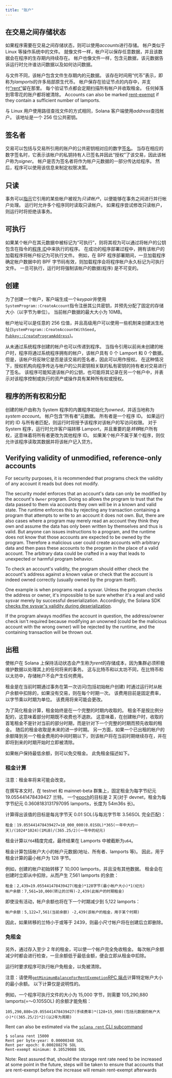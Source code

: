```yaml
---
title: "账户"
---
```


## 在交易之间存储状态

如果程序需要在交易之间存储状态，则可以使用*accounts*进行存储。 帐户类似于 Linux 等操作系统中的文件。 就像文件一样，帐户可以保存任意数据，并且该数据会在程序的生存期内持续存在。 帐户也像文件一样，包含元数据，该元数据告诉运行时允许谁访问数据以及如何访问数据。

与文件不同，该帐户包含文件生存期内的元数据。 该存在时间用“代币”表示，即称为*lamports*的许多局部原生代币。 帐户保存在验证节点的内存中，并支付[“rent”](#rent)留在那里。 每个验证节点都会定期扫描所有帐户并收取租金。 任何掉落到零零花的账户都将被清除。 Accounts can also be marked [rent-exempt](#rent-exemption) if they contain a sufficient number of lamports.

与 Linux 用户使用路径查找文件的方式相同，Solana 客户端使用*address*查找帐户。 该地址是一个 256 位公共密钥。

## 签名者

交易可以包括与交易所引用的账户的公共密钥相对应的数字[签名](terminology.md#signature)。 当存在相应的数字签名时，它表示该帐户的私钥持有人已签名并因此“授权”了该交易，因此该帐户称为*signer*。 帐户是否为签名者将作为帐户元数据的一部分传达给程序。 然后，程序可以使用该信息来制定权限决策。

## 只读

事务可以[指示](transactions.md#message-header-format)它引用的某些帐户被视为*只读帐户*，以便能够在事务之间进行并行帐户处理。 运行时允许多个程序同时读取只读帐户。 如果程序尝试修改只读帐户，则运行时将拒绝该事务。

## 可执行

如果某个帐户在其元数据中被标记为“可执行”，则将其视为可以通过将帐户的公钥包含在指令的[程序 ID](transactions.md#program-id)中来执行的程序。 在成功的程序部署过程中，拥有该帐户的加载程序将帐户标记为可执行文件。 例如，在 BPF 程序部署期间，一旦加载程序确定帐户数据中的 BPF 字节码有效，则加载程序会将程序帐户永久标记为可执行文件。 一旦可执行，运行时将强制该帐户的数据(程序) 是不可变的。

## 创建

为了创建一个帐户，客户端生成一个*keypair*并使用`SystemProgram::CreateAccount`指令注册其公共密钥，并预先分配了固定的存储大小（以字节为单位）。 当前帐户数据的最大大小为 10MB。

帐户地址可以是任意的 256 位值，并且高级用户可以使用一些机制来创建派生地址(`SystemProgram::CreateAccountWithSeed`，[`Pubkey::CreateProgramAddress`](calling-between-programs.md#program-derived-addresses))。

从未通过系统程序创建的帐户也可以传递到程序。 当指令引用以前尚未创建的帐户时，程序将通过系统程序拥有的帐户，该帐户具有 0 个 Lamport 和 0 个数据。 但是，该帐户将反映它是否是该交易的签名者，因此可以用作授权。 在这种情况下，授权机构向程序传达与帐户的公共密钥相关联的私有密钥的持有者对交易进行了签名。 该程序可能知道该帐户的公钥，也可能将其记录在另一个帐户中，并表示对该程序控制或执行的资产或操作具有某种所有权或授权。

## 程序的所有权和分配

创建的帐户由称为 System 程序的内置程序初始化为*owned*，并适当地称为*system account*。 帐户包含“所有者”元数据。 所有者是一个程序 ID。 如果运行时的 ID 与所有者匹配，则运行时将授予该程序对该帐户的写访问权限。 对于 System 程序，运行时允许客户端转移 Lamport，并且重要的是*转移*帐户所有权，这意味着将所有者更改为其他程序 ID。 如果某个帐户不属于某个程序，则仅允许该程序读取其数据并将该帐户记入贷方。

## Verifying validity of unmodified, reference-only accounts

For security purposes, it is recommended that programs check the validity of any account it reads but does not modify.

The security model enforces that an account's data can only be modified by the account's `Owner` program. Doing so allows the program to trust that the data passed to them via accounts they own will be in a known and valid state. The runtime enforces this by rejecting any transaction containing a program that attempts to write to an account it does not own. But, there are also cases where a program may merely read an account they think they own and assume the data has only been written by themselves and thus is valid. But anyone can issues instructions to a program, and the runtime does not know that those accounts are expected to be owned by the program. Therefore a malicious user could create accounts with arbitrary data and then pass these accounts to the program in the place of a valid account. The arbitrary data could be crafted in a way that leads to unexpected or harmful program behavior.

To check an account's validity, the program should either check the account's address against a known value or check that the account is indeed owned correctly (usually owned by the program itself).

One example is when programs read a sysvar. Unless the program checks the address or owner, it's impossible to be sure whether it's a real and valid sysvar merely by successful deserialization. Accordingly, the Solana SDK [checks the sysvar's validity during deserialization](https://github.com/solana-labs/solana/blob/a95675a7ce1651f7b59443eb146b356bc4b3f374/sdk/program/src/sysvar/mod.rs#L65).

If the program always modifies the account in question, the address/owner check isn't required because modifying an unowned (could be the malicious account with the wrong owner) will be rejected by the runtime, and the containing transaction will be thrown out.

## 出租

使帐户在 Solana 上保持活动状态会产生称为*rent*的存储成本，因为集群必须积极维护数据以处理其上的任何将来的事务。 这与比特币和以太坊不同，在比特币和以太坊中，存储帐户不会产生任何费用。

租金是在当前时期通过事务在第一次访问(包括初始帐户创建) 时通过运行时从帐户余额中扣除的，如果没有交易，则在每个时期一次。 该费用目前是固定费率，以字节乘以时期为单位。 该费用将来可能会更改。

为了简化租金计算，租金始终是在一个完整的时期内收取的。 租金不是按比例分配的，这意味着部分时期既不收费也不退款。 这意味着，在创建帐户时，收取的首笔租金不是针对当前的部分时期，而是针对下一个完整的时期而预先收取的租金。 随后的租金收取是未来的进一步时期。 另一方面，如果一个已出租的帐户的余额降到另一个租金费用的中间时期以下，则该帐户将在当前时期继续存在，并在即将到来的时期开始时立即被清除。

如果帐户保持最低余额，则可以免交租金。 此免租金描述如下。

### 租金计算

注意：租金率将来可能会改变。

在撰写本文时，在 testnet 和 mainnet-beta 群集上，固定租金为每字节纪元 19.055441478439427 兰特。 一个[epoch](terminology.md#epoch)的目标是 2 天(对于 devnet，租金为每字节纪元 0.3608183131797095 lamports，长度为 54m36s 长)。

计算得出该值的目标是每兆字节天 0.01 SOL(与每兆字节年 3.56SOL 完全匹配)：

```text
租金：19.055441478439427=10_000_000(0.01SOL)*365(一年中大约一天)/(1024*1024)(1MiB)/(365.25/2)(一年中的纪元)
```

租金计算以`f64`精度完成，最终结果在 Lamports 中被截断为`u64`。

租金计算包括帐户大小的帐户元数据(地址、所有者、lamports 等)。 因此，用于租金计算的最小帐户为 128 字节。

例如，创建的帐户初始转移了 10,000 lamports，并且没有其他数据。 租金会在创建时立即从中扣除，从而产生 7,561 lamports 的余款：

```text
租金：2,439=19.055441478439427(租金)*128字节(最小帐户大小)*1(纪元)
帐户余额：7,561=10,000(转让的兰特)-2,439(此帐户的时期租金)
```

即使没有活动，帐户余额也将在下一个时期减少到 5,122 lamports：

```text
帐户余额：5,122=7,561(当前余额) -2,439(该帐户的租金，用于某个时期)
```

因此，如果转移的兰特小于或等于 2439，则最小尺寸帐户将在创建后立即删除。

### 免租金

另外，通过存入至少 2 年的租金，可以使一个帐户完全免收租金。 每次帐户余额减少时都会进行检查，一旦余额低于最低金额，便会立即从租金中扣除。

运行时要求程序可执行帐户免租金，以免被清除。

注意：请使用[`getMinimumBalanceForRentExemption`RPC 端点](developing/clients/jsonrpc-api.md#getminimumbalanceforrentexemption)计算特定帐户大小的最小余额。 以下计算仅是说明性的。

例如，一个程序可执行文件的大小为 15,000 字节，则需要 105,290,880 lamports(=〜0.105SOL) 的余额才能免租：

```text
105,290,880=19.055441478439427(手续费率)*(128+15_000)(包括元数据的帐户大小)*((365.25/2)*2)(以2年为周期)
```

Rent can also be estimated via the [`solana rent` CLI subcommand](cli/usage.md#solana-rent)

```text
$ solana rent 15000
Rent per byte-year: 0.00000348 SOL
Rent per epoch: 0.000288276 SOL
Rent-exempt minimum: 0.10529088 SOL
```

Note: Rest assured that, should the storage rent rate need to be increased at some point in the future, steps will be taken to ensure that accounts that are rent-exempt before the increase will remain rent-exempt afterwards
